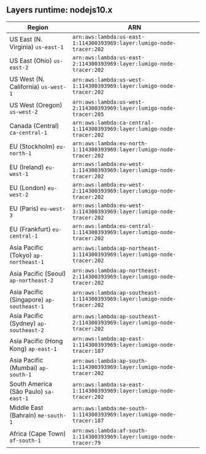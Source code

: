 Layers runtime: nodejs10.x
----
| Region | ARN |
| --- | --- |
|US East (N. Virginia)  `us-east-1`|`arn:aws:lambda:us-east-1:114300393969:layer:lumigo-node-tracer:202`|
|US East (Ohio)  `us-east-2`|`arn:aws:lambda:us-east-2:114300393969:layer:lumigo-node-tracer:202`|
|US West (N. California)  `us-west-1`|`arn:aws:lambda:us-west-1:114300393969:layer:lumigo-node-tracer:202`|
|US West (Oregon)  `us-west-2`|`arn:aws:lambda:us-west-2:114300393969:layer:lumigo-node-tracer:205`|
|Canada (Central)  `ca-central-1`|`arn:aws:lambda:ca-central-1:114300393969:layer:lumigo-node-tracer:202`|
|EU (Stockholm)  `eu-north-1`|`arn:aws:lambda:eu-north-1:114300393969:layer:lumigo-node-tracer:202`|
|EU (Ireland)  `eu-west-1`|`arn:aws:lambda:eu-west-1:114300393969:layer:lumigo-node-tracer:202`|
|EU (London)  `eu-west-2`|`arn:aws:lambda:eu-west-2:114300393969:layer:lumigo-node-tracer:202`|
|EU (Paris)  `eu-west-3`|`arn:aws:lambda:eu-west-3:114300393969:layer:lumigo-node-tracer:202`|
|EU (Frankfurt)  `eu-central-1`|`arn:aws:lambda:eu-central-1:114300393969:layer:lumigo-node-tracer:202`|
|Asia Pacific (Tokyo)  `ap-northeast-1`|`arn:aws:lambda:ap-northeast-1:114300393969:layer:lumigo-node-tracer:202`|
|Asia Pacific (Seoul)  `ap-northeast-2`|`arn:aws:lambda:ap-northeast-2:114300393969:layer:lumigo-node-tracer:202`|
|Asia Pacific (Singapore)  `ap-southeast-1`|`arn:aws:lambda:ap-southeast-1:114300393969:layer:lumigo-node-tracer:202`|
|Asia Pacific (Sydney)  `ap-southeast-2`|`arn:aws:lambda:ap-southeast-2:114300393969:layer:lumigo-node-tracer:202`|
|Asia Pacific (Hong Kong)  `ap-east-1`|`arn:aws:lambda:ap-east-1:114300393969:layer:lumigo-node-tracer:187`|
|Asia Pacific (Mumbai)  `ap-south-1`|`arn:aws:lambda:ap-south-1:114300393969:layer:lumigo-node-tracer:202`|
|South America (São Paulo)  `sa-east-1`|`arn:aws:lambda:sa-east-1:114300393969:layer:lumigo-node-tracer:202`|
|Middle East (Bahrain)  `me-south-1`|`arn:aws:lambda:me-south-1:114300393969:layer:lumigo-node-tracer:187`|
|Africa (Cape Town)  `af-south-1`|`arn:aws:lambda:af-south-1:114300393969:layer:lumigo-node-tracer:79`|
